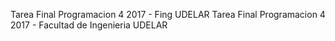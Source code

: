 Tarea Final Programacion 4 2017 - Fing UDELAR
Tarea Final Programacion 4 2017 - Facultad de Ingenieria UDELAR
